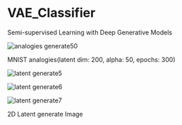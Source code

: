 # VAE_Classifier
 Semi-supervised Learning with Deep Generative Models
 
![analogies generate50](https://github.com/WooGyeongDong/Semi-Supervised-Learning-with-VAE/assets/143774643/39989fce-8492-44f2-a2c9-b5c0f813193b)

MNIST analogies(latent dim: 200, alpha: 50, epochs: 300)

![latent generate5](https://github.com/WooGyeongDong/Semi-Supervised-Learning-with-VAE/assets/143774643/4ee44112-8f00-4583-8141-45690df5ba1d)

![latent generate6](https://github.com/WooGyeongDong/Semi-Supervised-Learning-with-VAE/assets/143774643/7bc9cd84-733b-4ffd-bf0e-b919a4a59d90)

![latent generate7](https://github.com/WooGyeongDong/Semi-Supervised-Learning-with-VAE/assets/143774643/395c9c0d-f9b9-4aab-8149-e0f1274d454c)

2D Latent generate Image
